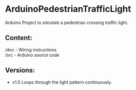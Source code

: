 ArduinoPedestrianTrafficLight
=============================

Arduino Project to simulate a pedestrian crossing traffic light.

Content:
--------

/doc - Wiring instructions  
/src - Arduino source code 

Versions:
---------
* v1.0 Loops through the light pattern continuously.